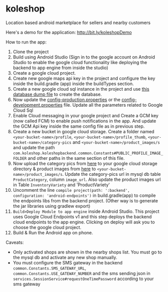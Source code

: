 # koleshop
Location based android marketplace for sellers and nearby customers

Here's a demo for the application: http://bit.ly/koleshopDemo

How to run the app:

1. Clone the project
2. Build using Android Studio (Sign in to the google account on Android Studio to enable the google cloud functionality like deploying the backend to app engine from inside the studio)
3. Create a google cloud project.
4. Create new google maps api key in the project and configure the key inside the build.gradle (app) inside the buildTypes section.
5. Create a new google cloud sql instance in the project and use [this database dump file](http://bit.ly/koleshop_db_dump) to create the database.
6. Now update the [config-production.properties](https://github.com/gndps/koleshop/blob/master/backend/src/main/webapp/config-production.properties) or the [config-development.properties](https://github.com/gndps/koleshop/blob/master/backend/src/main/webapp/config-development.properties) file. Update all the parameters related to Google Cloud Sql
7. Enable Cloud messaging in your google project and Create a GCM key (now called FCM) to enable push notifications in the app. And update the GCM Api key inside the same config file as in previous step.
8. Create a new bucket in google cloud storage. Create a folder named `<your-bucket-name>/profile`, `<your-bucket-name>/profile_thumb`, `<your-bucket-name>/category-pics` and `<your-bucket-name>/product_images/s` and update the path `com.koleshop.koleshopbackend.common.Constants#PUBLIC_PROFILE_IMAGE_FOLDER` and other paths in the same section of this file.
9. Now upload the category pics from [here](http://bit.ly/koleshopCategoryPics) to your google cloud storage directory & product images from [here](http://bit.ly/koleshopProductImagesSmall) to `<your-bucket-name>/product_images/s`. Update the category-pics url in mysql db table `ProductCategory`, column `image_url`. Also update the product images url in Table `InventoryVariety` and 'ProductVariety'
10. Uncomment the line `compile project(path: ':backend', configuration: 'android-endpoints')` in build.gradle(app) to compile the endpoints libs from the backend project. (Other way is to generate the jar libraries using gradlew export)
11. `Build>Deploy Module to app engine` inside Android Studio. This project uses Google Cloud Endpoints v1 and this step deploys the backend cloud endpoints to the app engine. Clicking on deploy will ask you to choose the google cloud project.
12. Build & Run the Android app on phone.

Caveats:
- Only activated shops are shown in the nearby shops list. You must go to the mysql db and activate any new shop manually.
- You must configure the SMS gateway in the backend `common.Constants.SMS_GATEWAY_URL`, `common.Constants.USE_GATEWAY_NUMBER` and the sms sending json in `services.SessionService#requestOneTimePassword` according to your sms gateway
